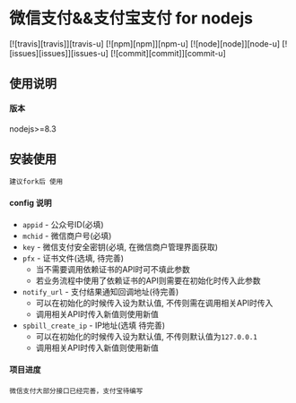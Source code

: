 # 微信支付&&支付宝支付 for nodejs

[![travis][travis]][travis-u] [![npm][npm]][npm-u] [![node][node]][node-u] [![issues][issues]][issues-u] [![commit][commit]][commit-u]

## 使用说明
#### 版本
nodejs>=8.3

## 安装使用
```
建议fork后 使用
```
#### config 说明

- `appid` - 公众号ID(必填)
- `mchid` - 微信商户号(必填)
- `key` - 微信支付安全密钥(必填, 在微信商户管理界面获取)
- `pfx` - 证书文件(选填, 待完善)
  - 当不需要调用依赖证书的API时可不填此参数
  - 若业务流程中使用了依赖证书的API则需要在初始化时传入此参数
- `notify_url` - 支付结果通知回调地址(待完善)
  - 可以在初始化的时候传入设为默认值, 不传则需在调用相关API时传入
  - 调用相关API时传入新值则使用新值
- `spbill_create_ip` - IP地址(选填 待完善)
  - 可以在初始化的时候传入设为默认值, 不传则默认值为`127.0.0.1`
  - 调用相关API时传入新值则使用新值

 #### 项目进度
 ```
 微信支付大部分接口已经完善，支付宝待编写
 ```